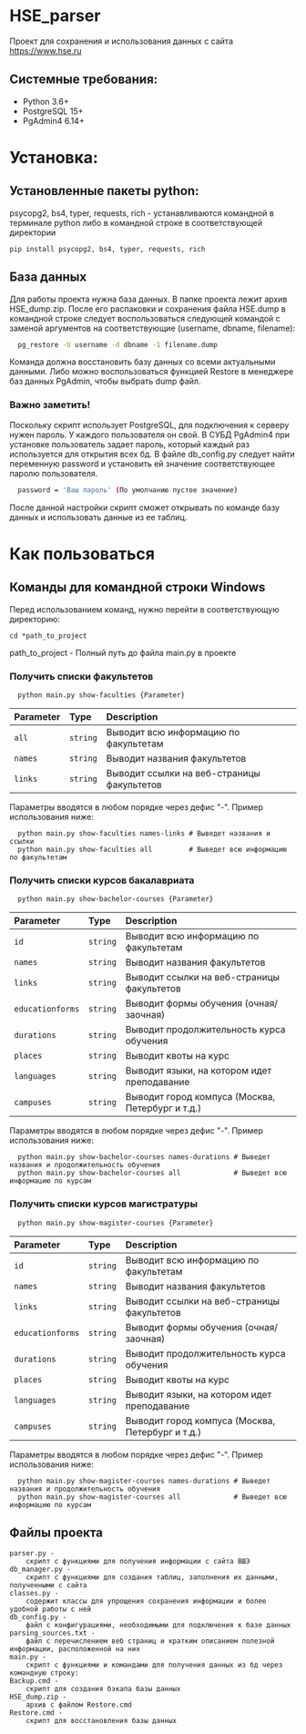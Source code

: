 
# HSE_parser

Проект для сохранения и использования данных с сайта https://www.hse.ru 
## Системные требования:
* Python 3.6+
* PostgreSQL 15+
* PgAdmin4 6.14+
# Установка:
## Установленные пакеты python:
psycopg2, bs4, typer, requests, rich - устанавливаются командной в терминале python либо в командной строке в соответствующей директории
```
pip install psycopg2, bs4, typer, requests, rich
```

## База данных

Для работы проекта нужна база данных. В папке проекта лежит архив HSE_dump.zip. После его распаковки и сохранения файла HSE.dump в командной строке следует воспользоваться следующей командой с заменой аргументов на соответствующие (username, dbname, filename):

```bash
  pg_restore -U username -d dbname -1 filename.dump
```
Команда должна восстановить базу данных со всеми актуальными данными. 
Либо можно воспользоваться функцией Restore в менеджере баз данных PgAdmin, чтобы выбрать dump файл.

### Важно заметить!
Поскольку скрипт использует PostgreSQL, для подключения к серверу нужен пароль. У каждого пользователя он свой. В СУБД 
PgAdmin4 при установке пользователь задает пароль, который каждый раз используется для открытия всех бд. В файле db_config.py 
следует найти переменную password и установить ей значение соответствующее паролю пользователя.
```bash
  password = 'Ваш пароль' (По умолчанию пустое значение)
```
После данной настройки скрипт сможет открывать по команде базу данных и использовать данные из ее таблиц.
# Как пользоваться
## Команды для командной строки Windows
Перед использованием команд, нужно перейти в соответствующую директорию:

```
cd *path_to_project
```
path_to_project - Полный путь до файла main.py в проекте 
### Получить списки факультетов

```
  python main.py show-faculties {Parameter}
```

| Parameter | Type     | Description                |
| :-------- | :------- | :------------------------- |
| `all` | `string` | Выводит всю информацию по факультетам |
| `names` | `string` | Выводит названия факультетов |
| `links` | `string` | Выводит ссылки на веб-страницы факультетов |

Параметры вводятся в любом порядке через дефис "-". Пример использования ниже:
```
  python main.py show-faculties names-links # Выведет названия и ссылки
  python main.py show-faculties all         # Выведет всю информацию по факультетам 
```
### Получить списки курсов бакалавриата

```
  python main.py show-bachelor-courses {Parameter}
```


| Parameter | Type     | Description                       |
| :-------- | :------- | :-------------------------------- |
| `id`      | `string` | Выводит всю информацию по факультетам |
| `names` | `string` | Выводит названия факультетов |
| `links` | `string` | Выводит ссылки на веб-страницы факультетов |
| `educationforms` | `string` | Выводит формы обучения (очная/заочная) |
| `durations` | `string` | Выводит продолжительность курса обучения |
| `places` | `string` | Выводит квоты на курс |
| `languages` | `string` | Выводит языки, на котором идет преподавание |
| `campuses` | `string` | Выводит город компуса (Москва, Петербург и т.д.) |

Параметры вводятся в любом порядке через дефис "-". Пример использования ниже:
```
  python main.py show-bachelor-courses names-durations # Выведет названия и продолжительность обучения
  python main.py show-bachelor-courses all             # Выведет всю информацию по курсам 
```

### Получить списки курсов магистратуры

```
  python main.py show-magister-courses {Parameter}
```


| Parameter | Type     | Description                       |
| :-------- | :------- | :-------------------------------- |
| `id`      | `string` | Выводит всю информацию по факультетам |
| `names` | `string` | Выводит названия факультетов |
| `links` | `string` | Выводит ссылки на веб-страницы факультетов |
| `educationforms` | `string` | Выводит формы обучения (очная/заочная) |
| `durations` | `string` | Выводит продолжительность курса обучения |
| `places` | `string` | Выводит квоты на курс |
| `languages` | `string` | Выводит языки, на котором идет преподавание |
| `campuses` | `string` | Выводит город компуса (Москва, Петербург и т.д.) |

Параметры вводятся в любом порядке через дефис "-". Пример использования ниже:
```
  python main.py show-magister-courses names-durations # Выведет названия и продолжительность обучения
  python main.py show-magister-courses all             # Выведет всю информацию по курсам 
```


## Файлы проекта

```
parser.py -
    скрипт с функциями для получения информации с сайта ВШЭ
db_manager.py -
    скрипт с функциями для создания таблиц, заполнения их данными, полученными с сайта
classes.py -
    содержит классы для упрощения сохранения информации и более удобной работы с ней
db_config.py -
    файл с конфигурациями, необходимыми для подключения к базе данных
parsing_sources.txt -
    файл с перечислением веб страниц и кратким описанием полезной информации, расположенной на них
main.py -
    скрипт с функциями и командами для получения данных из бд через командную строку:
Backup.cmd -
    скрипт для создания бэкапа базы данных
HSE_dump.zip -
    архив с файлом Restore.cmd
Restore.cmd -
    скрипт для восстановления базы данных
```

